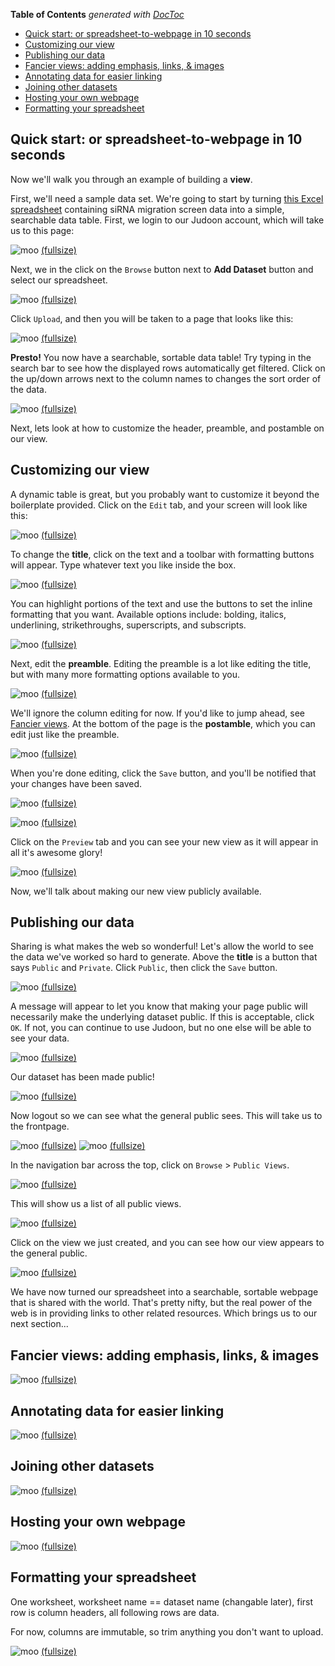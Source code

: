 **Table of Contents**  *generated with [DocToc](http://doctoc.herokuapp.com/)*

- [Quick start: or spreadsheet-to-webpage in 10 seconds](#quick-start-or-spreadsheet-to-webpage-in-10-seconds)
- [Customizing our view](#customizing-our-view)
- [Publishing our data](#publishing-our-data)
- [Fancier views: adding emphasis, links, & images](#fancier-views-adding-emphasis-links-&-images)
- [Annotating data for easier linking](#annotating-data-for-easier-linking)
- [Joining other datasets](#joining-other-datasets)
- [Hosting your own webpage](#hosting-your-own-webpage)
- [Formatting your spreadsheet](#formatting-your-spreadsheet)

## Quick start: or spreadsheet-to-webpage in 10 seconds

Now we'll walk you through an example of building a **view**.

First, we'll need a sample data set.  We're going to start by turning
[this Excel spreadsheet](data/simpson2008.xls) containing siRNA
migration screen data into a simple, searchable data table.  First, we
login to our Judoon account, which will take us to this page:

![moo](img/quickstart-overview.png)
[(fullsize)](./img/fullsize/quickstart-overview.png)

Next, we in the click on the `Browse` button next to **Add Dataset**
button and select our spreadsheet.

![moo](img/quickstart-upload.png)
[(fullsize)](./img/fullsize/quickstart-upload.png)

Click `Upload`, and then you will be taken to a page that looks like
this:

![moo](img/quickstart-view.png)
[(fullsize)](./img/fullsize/quickstart-view.png)

**Presto!** You now have a searchable, sortable data
table!  Try typing in the search bar to see how the displayed rows
automatically get filtered. Click on the up/down arrows next to the
column names to changes the sort order of the data.

![moo](img/quickstart-table-fun.png)
[(fullsize)](./img/fullsize/quickstart-table-fun.png)

Next, lets look at how to customize the header, preamble, and
postamble on our view.


## Customizing our view

A dynamic table is great, but you probably want to customize it beyond
the boilerplate provided.  Click on the `Edit` tab, and your screen
will look like this:

![moo](img/customizing-edit.png)
[(fullsize)](./img/fullsize/customizing-edit.png)

To change the **title**, click on the text and a toolbar with formatting
buttons will appear.  Type whatever text you like inside the box.

![moo](img/customizing-title.png)
[(fullsize)](./img/fullsize/customizing-title.png)

You can highlight portions of the text and use the buttons to set
the inline formatting that you want.  Available options include:
bolding, italics, underlining, strikethroughs, superscripts, and
subscripts.

![moo](img/customizing-title-style.png)
[(fullsize)](./img/fullsize/customizing-title-style.png)

Next, edit the **preamble**.  Editing the preamble is a lot like
editing the title, but with many more formatting options available to
you.

![moo](img/customizing-preamble.png)
[(fullsize)](./img/fullsize/customizing-preamble.png)

We'll ignore the column editing for now.  If you'd like to jump ahead,
see [Fancier views](#fancier-views). At the bottom of the page is the
**postamble**, which you can edit just like the preamble.

![moo](img/customizing-postamble.png)
[(fullsize)](./img/fullsize/customizing-postamble.png)

When you're done editing, click the `Save` button, and you'll be
notified that your changes have been saved.

![moo](img/customizing-click-save.png)
[(fullsize)](./img/fullsize/customizing-click-save.png)

![moo](img/customizing-saved.png)
[(fullsize)](./img/fullsize/customizing-saved.png)

Click on the `Preview` tab and you can see your new view as it will
appear in all it's awesome glory!

![moo](img/customizing-preview.png)
[(fullsize)](./img/fullsize/customizing-preview.png)

Now, we'll talk about making our new view publicly available.
    
## Publishing our data

Sharing is what makes the web so wonderful!  Let's allow the world to
see the data we've worked so hard to generate.  Above the **title** is
a button that says `Public` and `Private`.  Click `Public`, then click
the `Save` button.

![moo](img/publishing-button.png)
[(fullsize)](./img/fullsize/publishing-button.png)

A message will appear to let you know that making your page public
will necessarily make the underlying dataset public.  If this is
acceptable, click `OK`.  If not, you can continue to use Judoon, but
no one else will be able to see your data.

![moo](img/publishing-confirm.png)
[(fullsize)](./img/fullsize/publishing-confirm.png)

Our dataset has been made public!

![moo](img/publishing-saved.png)
[(fullsize)](./img/fullsize/publishing-saved.png)

Now logout so we can see what the general public sees.  This will take
us to the frontpage.

![moo](img/publishing-logout.png)
[(fullsize)](./img/fullsize/publishing-logout.png)
![moo](img/publishing-index.png)
[(fullsize)](./img/fullsize/publishing-index.png)

In the navigation bar across the top, click on `Browse` &gt; `Public
Views`.

![moo](img/publishing-viewnav.png)
[(fullsize)](./img/fullsize/publishing-viewnav.png)

This will show us a list of all public views.

![moo](img/publishing-publiclist.png)
[(fullsize)](./img/fullsize/publishing-publiclist.png)

Click on the view we just created, and you can see how our view
appears to the general public.

![moo](img/publishing-publicview.png)
[(fullsize)](./img/fullsize/publishing-publicview.png)

We have now turned our spreadsheet into a searchable, sortable webpage
that is shared with the world.  That's pretty nifty, but the real
power of the web is in providing links to other related resources.
Which brings us to our next section...

## Fancier views: adding emphasis, links, & images

![moo](img/0.png)
[(fullsize)](./img/fullsize/0.png)

## Annotating data for easier linking

![moo](img/0.png)
[(fullsize)](./img/fullsize/0.png)

## Joining other datasets

![moo](img/0.png)
[(fullsize)](./img/fullsize/0.png)

## Hosting your own webpage

![moo](img/0.png)
[(fullsize)](./img/fullsize/0.png)


## Formatting your spreadsheet

One worksheet, worksheet name == dataset name (changable later), first
row is column headers, all following rows are data.

For now, columns are immutable, so trim anything you don't want to
upload.

![moo](img/spreadsheet-sample.png)
[(fullsize)](./img/fullsize/spreadsheet-sample.png)
